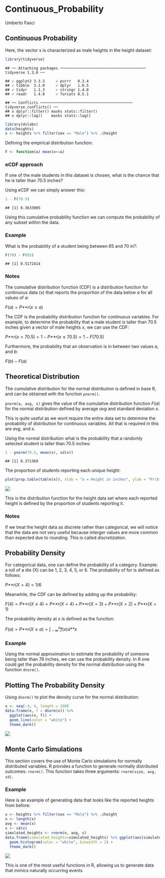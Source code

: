Continuous\_Probability
================
Umberto Fasci

## Continuous Probability

Here, the vector x is characterized as male heights in the height
dataset:

``` r
library(tidyverse)
```

    ## ── Attaching packages ─────────────────────────────────────── tidyverse 1.3.0 ──

    ## ✓ ggplot2 3.3.3     ✓ purrr   0.3.4
    ## ✓ tibble  3.1.0     ✓ dplyr   1.0.5
    ## ✓ tidyr   1.1.3     ✓ stringr 1.4.0
    ## ✓ readr   1.4.0     ✓ forcats 0.5.1

    ## ── Conflicts ────────────────────────────────────────── tidyverse_conflicts() ──
    ## x dplyr::filter() masks stats::filter()
    ## x dplyr::lag()    masks stats::lag()

``` r
library(dslabs)
data(heights)
x <- heights %>% filter(sex == "Male") %>% .$height
```

Defining the empirical distribution function:

``` r
F <- function(a) mean(x<=a)
```

### eCDF approach

If one of the male students in this dataset is chosen, what is the
chance that he is taller than 70.5 inches?

Using eCDF we can simply answer this:

``` r
1 - F(70.5)
```

    ## [1] 0.3633005

Using this cumulative probability function we can compute the
probability of any subset within the data.

### Example

What is the probability of a student being between 65 and 70 in?:

``` r
F(70) - F(65)
```

    ## [1] 0.5172414

### Notes

The cumulative distribution function (CDF) is a distribution function
for continuous data (x) that reports the proportion of the data below
*a* for all values of *a*:

*F*(*a*) = *P**r*(*x* ≤ *a*)

The CDF is the probability distribution function for continuous
variables. For example, to determine the probability that a male student
is taller than 70.5 inches given a vector of male heights *x*, we can
use the CDF:

*P**r*(*x* &gt; 70.5) = 1 − *P**r*(*x* ≤ 70.5) = 1 − *F*(70.5)

Furthermore, the probability that an observation is in between two
values *a*, and *b*:

*F*(*b*) − *F*(*a*)

## Theoretical Distribution

The cumulative distribution for the normal distribution is defined in
base R, and can be obtained with the function `pnorm()`.

`pnorm(a, avg, s)` gives the value of the cumulative distribution
function *F*(*a*) for the normal distribution defined by average *avg*
and standard deviation *s*.

This is quite useful as we wont require the entire data set to determine
the probability of distribution for continuous variables. All that is
required in this are *avg*, and *s*.

Using the normal distribution what is the probability that a randomly
selected student is taller than 70.5 inches:

``` r
1 - pnorm(70.5, mean(x), sd(x))
```

    ## [1] 0.371369

The proportion of students reporting each unique height:

``` r
plot(prop.table(table(x)), xlab = "a = Height in inches", ylab = "Pr(X = a)")
```

![](Continuous_Prob_files/figure-gfm/unnamed-chunk-6-1.png)<!-- -->

This is the distribution function for the height data set where each
reported height is defined by the proportion of students reporting it.

### Notes

If we treat the height data as discrete rather than categorical, we will
notice that the data are not very useful because interger values are
more common than expected due to rounding. This is called
*discretization*.

## Probability Density

For categorical data, one can define the probability of a category.
Example: a roll of a die (X) can be 1, 2, 3, 4, 5, or 6. The probability
of for is defined as follows:

*P**r*(*X* = 4) = 1/6

Meanwhile, the CDF can be defined by adding up the probability:

*F*(4) = *P**r*(*X* ≤ 4) = *P**r*(*X* = 4) + *P**r*(*X* = 3) + *P**r*(*X* = 2) + *P**r*(*X* = 1)

The probability density at x is defined as the function:

*F*(*a*) = *P**r*(*X* ≤ *a*) = ∫<sub> − ∞</sub><sup>*a*</sup>*f*(*x*)*d**x*

### Example

Using the normal approximation to estimate the probability of someone
being taller than 76 inches, we can use the probability density. In R
one could get the probability density for the normal distribution using
the function `dnorm()`.

## Plotting The Probability Density

Using `dnorm()` to plot the density curve for the normal distribution:

``` r
x <- seq(-4, 4, length = 100)
data.frame(x, f = dnorm(x)) %>%
  ggplot(aes(x, f)) +
  geom_line(color = "white") +
  theme_dark()
```

![](Continuous_Prob_files/figure-gfm/unnamed-chunk-7-1.png)<!-- -->

## Monte Carlo Simulations

This section covers the use of Monte Carlo simulations for normally
distributed variables. R provides a function to generate normally
distributed outcomes: `rnorm()`. This function takes three arguments:
`rnorm(size, avg, sd)`.

### Example

Here is an example of generating data that looks like the reported
heights from before:

``` r
x <- heights %>% filter(sex == "Male") %>% .$height
n <- length(x)
avg <- mean(x)
s <- sd(x)
simulated_heights <- rnorm(n, avg, s)
data.frame(simulated_heights=simulated_heights) %>% ggplot(aes(simulated_heights)) +
  geom_histogram(color = "white", binwidth = 2) +
  theme_dark()
```

![](Continuous_Prob_files/figure-gfm/unnamed-chunk-8-1.png)<!-- -->

This is one of the most useful functions in R, allowing us to generate
data that mimics naturally occurring events
